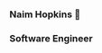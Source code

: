 ### Naim Hopkins 👋
### Software Engineer
<!--
**nh-125/nh-125** is a ✨ _special_ ✨ repository because its `README.md` (this file) appears on your GitHub profile.

Here are some ideas to get you started:

- 🔭 I’m currently working on ... robotics, 3d webgl, nginx, gcp, k8s
- 🌱 I’m currently learning ... rust, go, 
- 👯 I’m looking to collaborate on ...
- 🤔 I’m looking for help with ... ros projects
- 💬 Ask me about ... 
- 📫 How to reach me: ... naimhopkins@gmail.com
- 😄 Pronouns: ... He/him
- ⚡ Fun fact: ... I'm a volunteer firefighter.


-->
